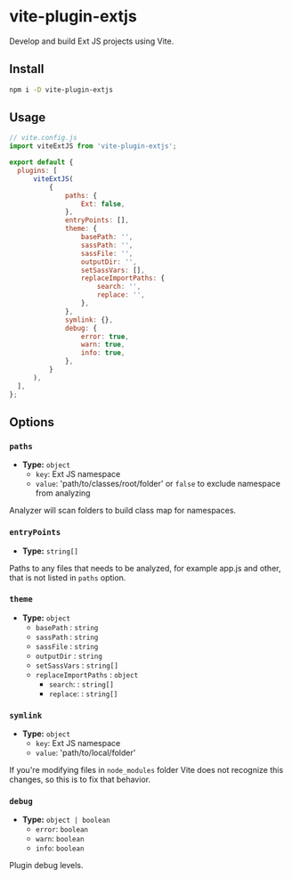 # vite-plugin-extjs

Develop and build Ext JS projects using Vite.

## Install

```bash
npm i -D vite-plugin-extjs
```

## Usage

```js
// vite.config.js
import viteExtJS from 'vite-plugin-extjs';

export default {
  plugins: [
      viteExtJS(
          {
              paths: {
                  Ext: false,
              },
              entryPoints: [],
              theme: {
                  basePath: '',
                  sassPath: '',
                  sassFile: '',
                  outputDir: '',
                  setSassVars: [],
                  replaceImportPaths: {
                      search: '',
                      replace: '',
                  },
              },
              symlink: {},
              debug: {
                  error: true,
                  warn: true,
                  info: true,
              },
          }
      ),
  ],
};
```
## Options

### `paths`
- **Type:** `object`
  - `key`: Ext JS namespace
  - `value`: 'path/to/classes/root/folder' or `false` to exclude namespace from analyzing

Analyzer will scan folders to build class map for namespaces.

### `entryPoints`
- **Type:** `string[]`

Paths to any files that needs to be analyzed, for example app.js and other, that is not listed in `paths` option.

### `theme`
- **Type:** `object`
  - `basePath` : `string`
  - `sassPath` : `string`
  - `sassFile` : `string`
  - `outputDir` : `string`
  - `setSassVars` : `string[]`
  - `replaceImportPaths` : `object`
    - `search`: : `string[]`
    - `replace`: : `string[]`

### `symlink`
- **Type:** `object`
  - `key`: Ext JS namespace
  - `value`: 'path/to/local/folder'

If you're modifying files in `node_modules` folder Vite does not recognize this changes, so this is to fix that behavior.

### `debug`
- **Type:** `object | boolean`
  - `error`: `boolean`
  - `warn`: `boolean`
  - `info`: `boolean`

Plugin debug levels.
